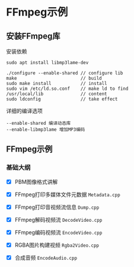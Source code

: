 # FFmpeg示例

## 安装FFmpeg库

安装依赖

```
sudo apt install libmp3lame-dev
```

```
./configure --enable-shared // configure lib
make                        // build
sudo make install           // install
sudo vim /etc/ld.so.conf    // make ld to find
/usr/local/lib              // content
sudo ldconfig               // take effect
```

详细的编译选项
```
--enable-shared 编译动态库
--enable-libmp3lame 增加MP3编码
```

## FFmpeg示例

### 基础大纲

- [x] PBM图像格式讲解

- [x] FFmpeg打印多媒体文件元数据 `Metadata.cpp`

- [x] FFmpeg打印音视频流信息 `Dump.cpp`

- [x] FFmpeg解码视频流 `DecodeVideo.cpp`

- [x] FFmpeg编码视频流 `EncodeVideo.cpp`

- [x] RGBA图片构建视频 `Rgba2Video.cpp`

- [x] 合成音频 `EncodeAudio.cpp`

